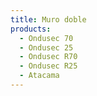 ```yaml
---
title: Muro doble
products:
  - Ondusec 70
  - Ondusec 25
  - Ondusec R70
  - Ondusec R25
  - Atacama
---
```

